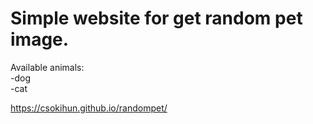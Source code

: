 # Simple website for get random pet image.

Available animals:  
-dog  
-cat

https://csokihun.github.io/randompet/